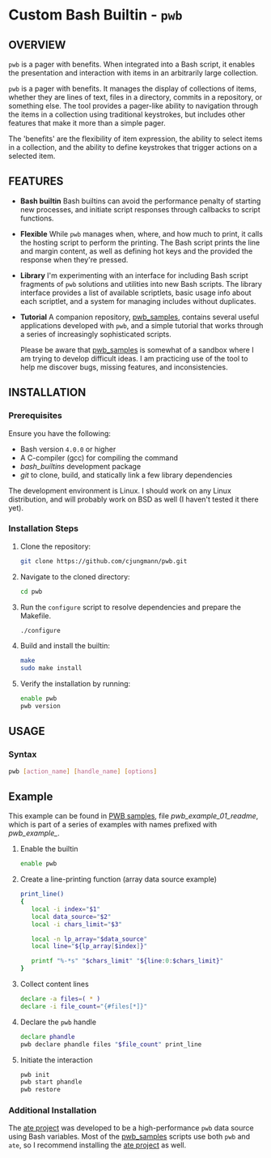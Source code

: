 # Custom Bash Builtin - `pwb`

## OVERVIEW

`pwb` is a pager with benefits.  When integrated into a Bash script,
it enables the presentation and interaction with items in an arbitrarily
large collection.

`pwb` is a pager with benefits.  It manages the display of collections
of items, whether they are lines of text, files in a directory,
commits in a repository, or something else.  The tool provides a
pager-like ability to navigation through the items in a collection
using traditional keystrokes, but includes other features that make
it more than a simple pager.

The 'benefits' are the flexibility of item expression, the ability to
select items in a collection, and the ability to define keystrokes
that trigger actions on a selected item.

## FEATURES

- **Bash builtin**
  Bash builtins can avoid the performance penalty of starting new
  processes, and initiate script responses through callbacks to
  script functions.

- **Flexible**
  While `pwb` manages when, where, and how much to print, it calls
  the hosting script to perform the printing.  The Bash script
  prints the line and margin content, as well as defining hot keys
  and the provided the response when they're pressed.

- **Library**
  I'm experimenting with an interface for including Bash script
  fragments of `pwb` solutions and utilities into new Bash scripts.
  The library interface provides a list of available scriptlets,
  basic usage info about each scriptlet, and a system for managing
  includes without duplicates.

- **Tutorial**
  A companion repository, [pwb_samples][pwb_samples], contains
  several useful applications developed with `pwb`, and a simple
  tutorial that works through a series of increasingly sophisticated
  scripts.

  Please be aware that [pwb_samples][pwb_samples] is somewhat of
  a sandbox where I am trying to develop difficult ideas.  I am
  practicing use of the tool to help me discover bugs, missing
  features, and inconsistencies.

## INSTALLATION

### Prerequisites

Ensure you have the following:

- Bash version `4.0.0` or higher
- A C-compiler (gcc) for compiling the command
- _bash_builtins_ development package
- _git_ to clone, build, and statically link a
  few library dependencies

The development environment is Linux.  I should work on any Linux
distribution, and will probably work on BSD as well (I haven't tested
it there yet).

### Installation Steps

1. Clone the repository:
    ```bash
    git clone https://github.com/cjungmann/pwb.git
    ```
2. Navigate to the cloned directory:
    ```bash
    cd pwb
    ```
3. Run the `configure` script to resolve dependencies and prepare the Makefile.
   ```bash
   ./configure
   ```
3. Build and install the builtin:
    ```bash
    make
    sudo make install
    ```
4. Verify the installation by running:
    ```bash
    enable pwb
    pwb version
    ```

## USAGE

### Syntax
```bash
pwb [action_name] [handle_name] [options]
```

## Example

This example can be found in [PWB samples][pwb_samples], file
*pwb_example_01_readme*, which is part of a series of examples
with names prefixed with *pwb_example_*.

1. Enable the builtin  
   ```bash
   enable pwb
   ```

2. Create a line-printing function (array data source example)
   ```bash
   print_line()
   {
      local -i index="$1"
      local data_source="$2"
      local -i chars_limit="$3"

      local -n lp_array="$data_source"
      local line="${lp_array[$index]}"

      printf "%-*s" "$chars_limit" "${line:0:$chars_limit}"
   }
   ```

3. Collect content lines
   ```bash
   declare -a files=( * )
   declare -i file_count="{#files[*]}"
   ```

4. Declare the `pwb` handle
   ```bash
   declare phandle
   pwb declare phandle files "$file_count" print_line
   ```

5. Initiate the interaction
   ```bash
   pwb init
   pwb start phandle
   pwb restore
   ```

### Additional Installation

The [ate project][ate_project] was developed to be a high-performance
`pwb` data source using Bash variables.  Most of the [pwb_samples][pwb_samples]
scripts use both `pwb` and `ate`, so I recommend installing the [ate project][ate_project]
as well.









[pwb_project]: https://github.com/cjungmann/pwb
[ate_project]: https://github.com/cjungmann/ate
[pwb_samples]: https://github.com/cjungmann/pwb_samples
